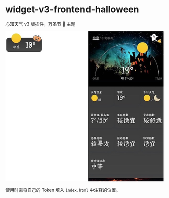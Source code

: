 # widget-v3-frontend-halloween

心知天气 v3 版插件，万圣节 🎃 主题

![预览](./preview.jpg)

使用时需将自己的 Token 填入 `index.html` 中注释的位置。
